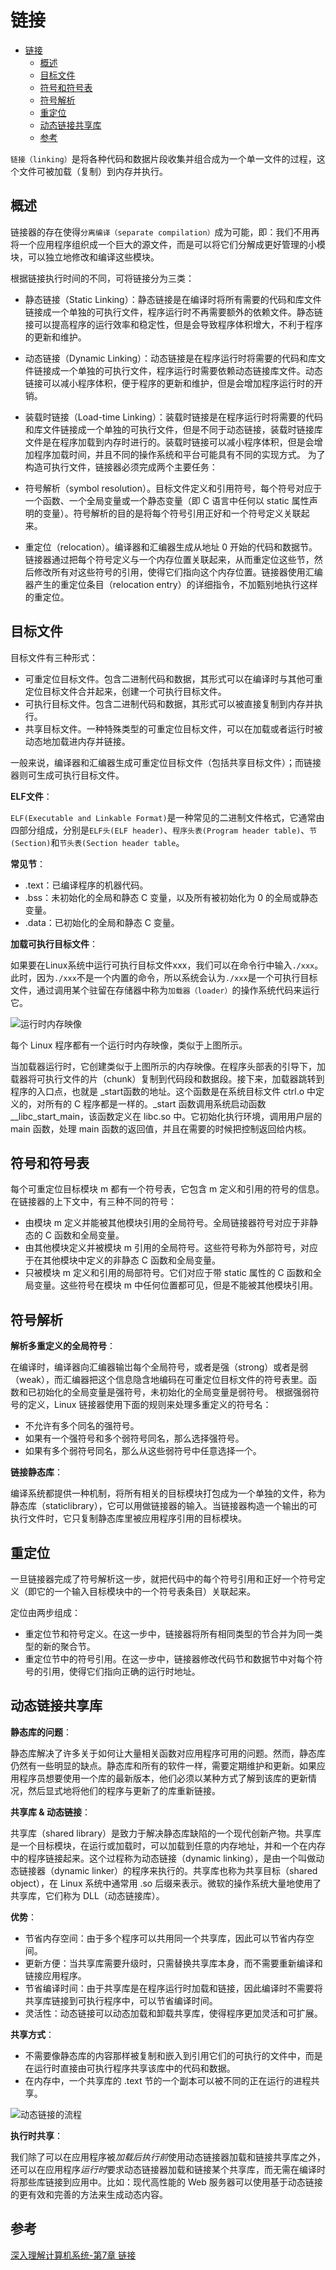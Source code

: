 # 链接

- [链接](#链接)
  - [概述](#概述)
  - [目标文件](#目标文件)
  - [符号和符号表](#符号和符号表)
  - [符号解析](#符号解析)
  - [重定位](#重定位)
  - [动态链接共享库](#动态链接共享库)
  - [参考](#参考)

`链接（linking）`是将各种代码和数据片段收集并组合成为一个单一文件的过程，这个文件可被加载（复制）到内存并执行。

## 概述

链接器的存在使得`分离编译（separate compilation）`成为可能，即：我们不用再将一个应用程序组织成一个巨大的源文件，而是可以将它们分解成更好管理的小模块，可以独立地修改和编译这些模块。

根据链接执行时间的不同，可将链接分为三类：

- 静态链接（Static Linking）：静态链接是在编译时将所有需要的代码和库文件链接成一个单独的可执行文件，程序运行时不再需要额外的依赖文件。静态链接可以提高程序的运行效率和稳定性，但是会导致程序体积增大，不利于程序的更新和维护。

- 动态链接（Dynamic Linking）：动态链接是在程序运行时将需要的代码和库文件链接成一个单独的可执行文件，程序运行时需要依赖动态链接库文件。动态链接可以减小程序体积，便于程序的更新和维护，但是会增加程序运行时的开销。
- 装载时链接（Load-time Linking）：装载时链接是在程序运行时将需要的代码和库文件链接成一个单独的可执行文件，但是不同于动态链接，装载时链接库文件是在程序加载到内存时进行的。装载时链接可以减小程序体积，但是会增加程序加载时间，并且不同的操作系统和平台可能具有不同的实现方式。
为了构造可执行文件，链接器必须完成两个主要任务：

- 符号解析（symbol resolution）。目标文件定义和引用符号，每个符号对应于一个函数、一个全局变量或一个静态变量（即 C 语言中任何以 static 属性声明的变量）。符号解析的目的是将每个符号引用正好和一个符号定义关联起来。
- 重定位（relocation）。编译器和汇编器生成从地址 0 开始的代码和数据节。链接器通过把每个符号定义与一个内存位置关联起来，从而重定位这些节，然后修改所有对这些符号的引用，使得它们指向这个内存位置。链接器使用汇编器产生的重定位条目（relocation entry）的详细指令，不加甄别地执行这样的重定位。

## 目标文件

目标文件有三种形式：

- 可重定位目标文件。包含二进制代码和数据，其形式可以在编译时与其他可重定位目标文件合并起来，创建一个可执行目标文件。
- 可执行目标文件。包含二进制代码和数据，其形式可以被直接复制到内存并执行。
- 共享目标文件。一种特殊类型的可重定位目标文件，可以在加载或者运行时被动态地加载进内存并链接。

一般来说，编译器和汇编器生成可重定位目标文件（包括共享目标文件）；而链接器则可生成可执行目标文件。

**ELF文件**：

`ELF(Executable and Linkable Format)`是一种常见的二进制文件格式，它通常由四部分组成，分别是`ELF头(ELF header)`、`程序头表(Program header table)`、`节(Section)`和`节头表(Section header table`。

**常见节**：

- .text：已编译程序的机器代码。
- .bss：未初始化的全局和静态 C 变量，以及所有被初始化为 0 的全局或静态变量。
- .data：已初始化的全局和静态 C 变量。

**加载可执行目标文件**：

如果要在Linux系统中运行可执行目标文件xxx，我们可以在命令行中输入`./xxx`。此时，因为`./xxx`不是一个内置的命令，所以系统会认为`./xxx`是一个可执行目标文件，通过调用某个驻留在存储器中称为`加载器（loader）`的操作系统代码来运行它。

![运行时内存映像](../img/principle_of_compiler_linking_kernel.png)

每个 Linux 程序都有一个运行时内存映像，类似于上图所示。

当加载器运行时，它创建类似于上图所示的内存映像。在程序头部表的引导下，加载器将可执行文件的片（chunk）复制到代码段和数据段。接下来，加载器跳转到程序的入口点，也就是 _start函数的地址。这个函数是在系统目标文件 ctrl.o 中定义的，对所有的 C 程序都是一样的。_start 函数调用系统启动函数 __libc_start_main，该函数定义在 libc.so 中。它初始化执行环境，调用用户层的 main 函数，处理 main 函数的返回值，并且在需要的时候把控制返回给内核。

## 符号和符号表

每个可重定位目标模块 m 都有一个符号表，它包含 m 定义和引用的符号的信息。在链接器的上下文中，有三种不同的符号：

- 由模块 m 定义并能被其他模块引用的全局符号。全局链接器符号对应于非静态的 C 函数和全局变量。
- 由其他模块定义并被模块 m 引用的全局符号。这些符号称为外部符号，对应于在其他模块中定义的非静态 C 函数和全局变量。
- 只被模块 m 定义和引用的局部符号。它们对应于带 static 属性的 C 函数和全局变量。这些符号在模块 m 中任何位置都可见，但是不能被其他模块引用。

## 符号解析

**解析多重定义的全局符号**：

在编译时，编译器向汇编器输岀每个全局符号，或者是强（strong）或者是弱（weak），而汇编器把这个信息隐含地编码在可重定位目标文件的符号表里。函数和已初始化的全局变量是强符号，未初始化的全局变量是弱符号。
根据强弱符号的定义，Linux 链接器使用下面的规则来处理多重定义的符号名：

- 不允许有多个同名的强符号。
- 如果有一个强符号和多个弱符号同名，那么选择强符号。
- 如果有多个弱符号同名，那么从这些弱符号中任意选择一个。

**链接静态库**：

编译系统都提供一种机制，将所有相关的目标模块打包成为一个单独的文件，称为静态库（staticlibrary），它可以用做链接器的输入。当链接器构造一个输出的可执行文件时，它只复制静态库里被应用程序引用的目标模块。

## 重定位

一旦链接器完成了符号解析这一步，就把代码中的每个符号引用和正好一个符号定义（即它的一个输入目标模块中的一个符号表条目）关联起来。

定位由两步组成：

- 重定位节和符号定义。在这一步中，链接器将所有相同类型的节合并为同一类型的新的聚合节。
- 重定位节中的符号引用。在这一步中，链接器修改代码节和数据节中对每个符号的引用，使得它们指向正确的运行时地址。

## 动态链接共享库

**静态库的问题**：

静态库解决了许多关于如何让大量相关函数对应用程序可用的问题。然而，静态库仍然有一些明显的缺点。静态库和所有的软件一样，需要定期维护和更新。如果应用程序员想要使用一个库的最新版本，他们必须以某种方式了解到该库的更新情况，然后显式地将他们的程序与更新了的库重新链接。

**共享库 & 动态链接**：

共享库（shared library）是致力于解决静态库缺陷的一个现代创新产物。共享库是一个目标模块，在运行或加载时，可以加载到任意的内存地址，并和一个在内存中的程序链接起来。这个过程称为动态链接（dynamic linking），是由一个叫做动态链接器（dynamic linker）的程序来执行的。共享库也称为共享目标（shared object），在 Linux 系统中通常用 .so 后缀来表示。微软的操作系统大量地使用了共享库，它们称为 DLL（动态链接库）。

**优势**：

- 节省内存空间：由于多个程序可以共用同一个共享库，因此可以节省内存空间。
- 更新方便：当共享库需要升级时，只需替换共享库本身，而不需要重新编译和链接应用程序。
- 节省编译时间：由于共享库是在程序运行时加载和链接，因此编译时不需要将共享库链接到可执行程序中，可以节省编译时间。
- 灵活性：动态链接可以动态加载和卸载共享库，使得程序更加灵活和可扩展。

**共享方式**：

- 不需要像静态库的内容那样被复制和嵌入到引用它们的可执行的文件中，而是在运行时直接由可执行程序共享该库中的代码和数据。
- 在内存中，一个共享库的 .text 节的一个副本可以被不同的正在运行的进程共享。

![动态链接的流程](../img/principle_of_compiler_dynamic_linking.png)

**执行时共享**：

我们除了可以在应用程序被*加载后执行前*使用动态链接器加载和链接共享库之外，还可以在应用程序*运行时*要求动态链接器加载和链接某个共享库，而无需在编译时将那些库链接到应用中。比如：现代高性能的 Web 服务器可以使用基于动态链接的更有效和完善的方法来生成动态内容。

## 参考

[深入理解计算机系统-第7章 链接](https://hansimov.gitbook.io/csapp/part2/ch07-linking)
